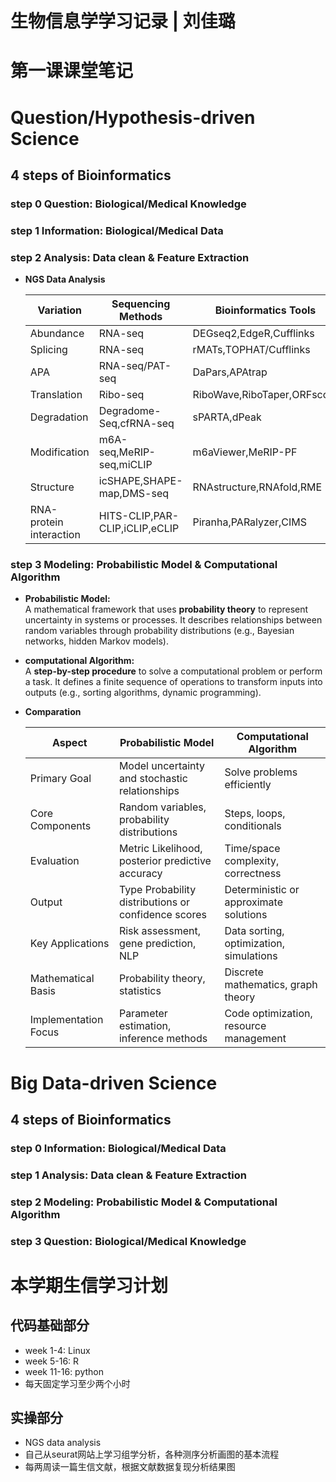 
# 生物信息学学习记录 | 刘佳璐

# 第一课课堂笔记
# Question/Hypothesis-driven Science
## 4 steps of Bioinformatics
### step 0 Question: Biological/Medical Knowledge
### step 1 Information: Biological/Medical Data
### step 2 Analysis: Data clean & Feature Extraction
* **NGS Data Analysis**
  
  Variation | Sequencing Methods | Bioinformatics Tools
  --- | --- | ---
  Abundance | RNA-seq | DEGseq2,EdgeR,Cufflinks
  Splicing | RNA-seq | rMATs,TOPHAT/Cufflinks
  APA | RNA-seq/PAT-seq | DaPars,APAtrap
  Translation | Ribo-seq | RiboWave,RiboTaper,ORFscore
  Degradation | Degradome-Seq,cfRNA-seq | sPARTA,dPeak
  Modification | m6A-seq,MeRIP-seq,miCLIP | m6aViewer,MeRIP-PF
  Structure | icSHAPE,SHAPE-map,DMS-seq | RNAstructure,RNAfold,RME
  RNA-protein interaction | HITS-CLIP,PAR-CLIP,iCLIP,eCLIP | Piranha,PARalyzer,CIMS
  
### step 3 Modeling: Probabilistic Model & Computational Algorithm
* **Probabilistic Model:**  
  A mathematical framework that uses **probability theory** to represent uncertainty in systems or processes. It describes relationships between random variables through probability distributions (e.g., Bayesian networks, hidden Markov models).  
* **computational Algorithm:**  
  A **step-by-step procedure** to solve a computational problem or perform a task. It defines a finite sequence of operations to transform inputs into outputs (e.g., sorting algorithms, dynamic programming).
* **Comparation**
  
  Aspect | Probabilistic Model | Computational Algorithm
  --- | --- | ---
  Primary Goal | Model uncertainty and stochastic relationships | Solve problems efficiently
  Core Components | Random variables, probability distributions | Steps, loops, conditionals
  Evaluation | Metric Likelihood, posterior predictive accuracy |Time/space complexity, correctness
  Output | Type Probability distributions or confidence scores | Deterministic or approximate solutions
  Key Applications | Risk assessment, gene prediction, NLP | Data sorting, optimization, simulations
  Mathematical Basis | Probability theory, statistics | Discrete mathematics, graph theory
  Implementation Focus | Parameter estimation, inference methods | Code optimization, resource management

  
# Big Data-driven Science
## 4 steps of Bioinformatics
### step 0 Information: Biological/Medical Data
### step 1 Analysis: Data clean & Feature Extraction
### step 2 Modeling: Probabilistic Model & Computational Algorithm
### step 3 Question: Biological/Medical Knowledge

# 本学期生信学习计划
## 代码基础部分
* week 1-4: Linux
* week 5-16: R
* week 11-16: python
* 每天固定学习至少两个小时
## 实操部分
* NGS data analysis
* 自己从seurat网站上学习组学分析，各种测序分析画图的基本流程
* 每两周读一篇生信文献，根据文献数据复现分析结果图

